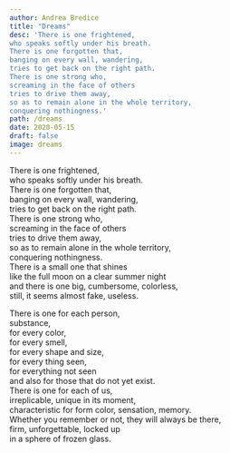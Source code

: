 ```yaml
---
author: Andrea Bredice
title: "Dreams"
desc: 'There is one frightened,
who speaks softly under his breath.
There is one forgotten that,
banging on every wall, wandering,
tries to get back on the right path.
There is one strong who,
screaming in the face of others
tries to drive them away,
so as to remain alone in the whole territory,
conquering nothingness.'
path: /dreams
date: 2020-05-15
draft: false
image: dreams
---
```


There is one frightened,
<br/>
who speaks softly under his breath.
<br/>
There is one forgotten that,
<br/>
banging on every wall, wandering,
<br/>
tries to get back on the right path.
<br/>
There is one strong who,
<br/>
screaming in the face of others
<br/>
tries to drive them away,
<br/>
so as to remain alone in the whole territory,
<br/>
conquering nothingness.
<br/>
There is a small one that shines
<br/>
like the full moon on a clear summer night
<br/>
and there is one big, cumbersome, colorless,
<br/>
still, it seems almost fake, useless.
<br/>

There is one for each person,
<br/>
substance,
<br/>
for every color,
<br/>
for every smell,
<br/>
for every shape and size,
<br/>
for every thing seen,
<br/>
for everything not seen
<br/>
and also for those that do not yet exist.
<br/>
There is one for each of us,
<br/>
irreplicable, unique in its moment,
<br/>
characteristic for form color, sensation, memory.
<br/>
Whether you remember or not, they will always be there,
<br/>
firm, unforgettable, locked up
<br/>
in a sphere of frozen glass.
<br/>
